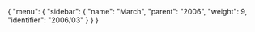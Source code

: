 {
  "menu": {
    "sidebar": {
      "name": "March",
      "parent": "2006",
      "weight": 9,
      "identifier": "2006/03"
    }
  }
}
